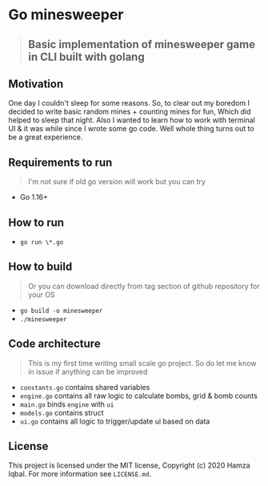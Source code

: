 # Go minesweeper

> ## Basic implementation of minesweeper game in CLI built with golang

## Motivation

One day I couldn't sleep for some reasons. So, to clear out my boredom I decided to write basic random mines + counting mines for fun, Which did helped to sleep that night. Also I wanted to learn how to work with terminal UI & it was while since I wrote some go code. Well whole thing turns out to be a great experience.

## Requirements to run

> I'm not sure if old go version will work but you can try

- Go 1.16+

## How to run

- `go run \*.go`

## How to build

> Or you can download directly from tag section of github repository for your OS

- `go build -o minesweeper`
- `./minesweeper`

## Code architecture

> This is my first time writing small scale go project. So do let me know in issue if anything can be improved

- `constants.go` contains shared variables
- `engine.go` contains all raw logic to calculate bombs, grid & bomb counts
- `main.go` binds `engine` with `ui`
- `models.go` contains struct
- `ui.go` contains all logic to trigger/update ui based on data

## License

This project is licensed under the MIT license, Copyright (c) 2020 Hamza Iqbal. For more information see `LICENSE.md`.
